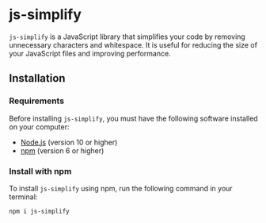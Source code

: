 
# js-simplify

`js-simplify` is a JavaScript library that simplifies your code by removing unnecessary characters and whitespace. It is useful for reducing the size of your JavaScript files and improving performance.

## Installation

### Requirements

Before installing `js-simplify`, you must have the following software installed on your computer:

- [Node.js](https://nodejs.org/) (version 10 or higher)
- [npm](https://www.npmjs.com/) (version 6 or higher)

### Install with npm

To install `js-simplify` using npm, run the following command in your terminal:


``
npm i js-simplify
``
